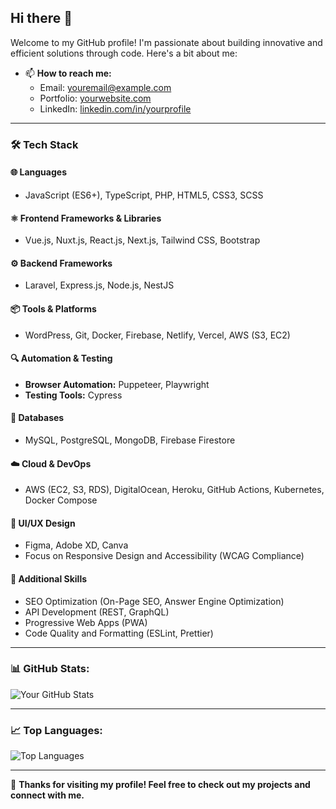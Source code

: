 ## Hi there 👋

Welcome to my GitHub profile! I'm passionate about building innovative and efficient solutions through code. Here's a bit about me:

- 📫 **How to reach me:** 
  - Email: [youremail@example.com](mailto:jeremy.delacruz.dev@gmail.com)
  - Portfolio: [yourwebsite.com](https://jeremydelacruz.dev)
  - LinkedIn: [linkedin.com/in/yourprofile](https://linkedin.com/in/jeremy-dela-cruz-341331278)

---

### 🛠️ Tech Stack

#### 🌐 Languages
- JavaScript (ES6+), TypeScript, PHP, HTML5, CSS3, SCSS

#### ⚛️ Frontend Frameworks & Libraries
- Vue.js, Nuxt.js, React.js, Next.js, Tailwind CSS, Bootstrap

#### ⚙️ Backend Frameworks
- Laravel, Express.js, Node.js, NestJS

#### 📦 Tools & Platforms
- WordPress, Git, Docker, Firebase, Netlify, Vercel, AWS (S3, EC2)

#### 🔍 Automation & Testing
- **Browser Automation:** Puppeteer, Playwright
- **Testing Tools:** Cypress

#### 📂 Databases
- MySQL, PostgreSQL, MongoDB, Firebase Firestore

#### ☁️ Cloud & DevOps
- AWS (EC2, S3, RDS), DigitalOcean, Heroku, GitHub Actions, Kubernetes, Docker Compose

#### 🎨 UI/UX Design
- Figma, Adobe XD, Canva
- Focus on Responsive Design and Accessibility (WCAG Compliance)

#### 🔧 Additional Skills
- SEO Optimization (On-Page SEO, Answer Engine Optimization)
- API Development (REST, GraphQL)
- Progressive Web Apps (PWA)
- Code Quality and Formatting (ESLint, Prettier)

---

### 📊 GitHub Stats:
![Your GitHub Stats](https://github-readme-stats.vercel.app/api?username=JDCxDEV&show_icons=true&theme=radical)

---

### 📈 Top Languages:
![Top Languages](https://github-readme-stats.vercel.app/api/top-langs/?username=JDCxDEV&layout=compact&theme=radical)

---

🌟 **Thanks for visiting my profile! Feel free to check out my projects and connect with me.**
